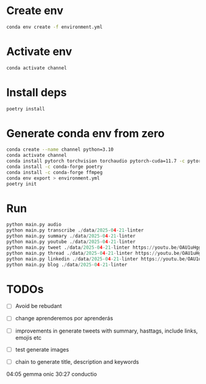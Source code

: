 # Create env

```sh
conda env create -f environment.yml
```

# Activate env

```sh
conda activate channel
```

# Install deps

```sh
poetry install
```

# Generate conda env from zero
```sh
conda create --name channel python=3.10
conda activate channel
conda install pytorch torchvision torchaudio pytorch-cuda=11.7 -c pytorch -c nvidia
conda install -c conda-forge poetry
conda install -c conda-forge ffmpeg
conda env export > environment.yml
poetry init

```

# Run
```py
python main.py audio
python main.py transcribe ./data/2025-04-21-linter
python main.py summary ./data/2025-04-21-linter
python main.py youtube ./data/2025-04-21-linter
python main.py tweet ./data/2025-04-21-linter https://youtu.be/OAU1uHgg8GY "Developers"
python main.py thread ./data/2025-04-21-linter https://youtu.be/OAU1uHgg8GY "Developers"
python main.py linkedin ./data/2025-04-21-linter https://youtu.be/OAU1uHgg8GY "Developers" "text" "video"
python main.py blog ./data/2025-04-21-linter  
``` 

# TODOs

- [ ] Avoid be rebudant
- [ ] change aprenderemos por aprenderás
- [ ] improvements in generate tweets with summary, hasttags, include links, emojis etc
- [ ] test generate images
- [ ] chain to generate title, description and keywords


04:05 gemma onic
30:27 conductio